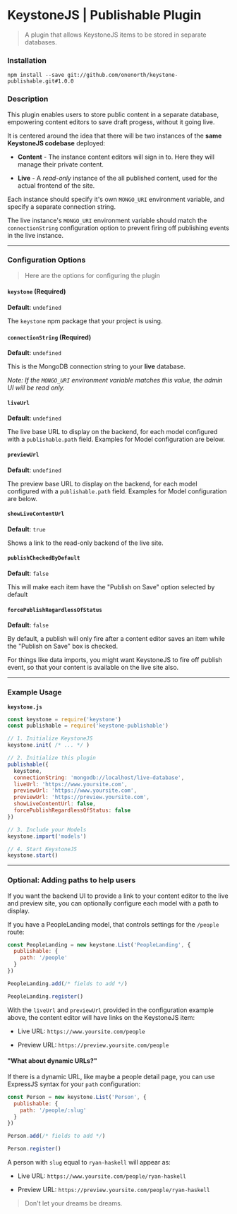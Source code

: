 # KeystoneJS | Publishable Plugin
> A plugin that allows KeystoneJS items to be stored in separate databases.


### Installation

```
npm install --save git://github.com/onenorth/keystone-publishable.git#1.0.0
```


### Description

This plugin enables users to store public content in a separate database, empowering content editors to save draft progess, without it going live.

It is centered around the idea that there will be two instances of the __same KeystoneJS codebase__ deployed:

- __Content__ - The instance content editors will sign in to. Here they will manage their private content.

- __Live__ - A _read-only_ instance of the all published content, used for the actual frontend of the site.


Each instance should specify it's own `MONGO_URI` environment variable, and specify a separate connection string.

The live instance's `MONGO_URI` environment variable should match the `connectionString` configuration option to prevent firing off publishing events in the live instance.

---

### Configuration Options
> Here are the options for configuring the plugin

#### `keystone` (Required)

__Default__: `undefined`

The `keystone` npm package that your project is using.


#### `connectionString` (Required)

__Default__: `undefined`

This is the MongoDB connection string to your __live__ database.

_Note: If the `MONGO_URI` environment variable matches this value, the admin UI will be read only._


#### `liveUrl`

__Default__: `undefined`

The live base URL to display on the backend, for each model configured with a `publishable.path` field. Examples for Model configuration are below.


#### `previewUrl`

__Default__: `undefined`

The preview base URL to display on the backend, for each model configured with a `publishable.path` field. Examples for Model configuration are below.


#### `showLiveContentUrl`

__Default__: `true`

Shows a link to the read-only backend of the live site.


#### `publishCheckedByDefault`

__Default__: `false`

This will make each item have the "Publish on Save" option selected by default


#### `forcePublishRegardlessOfStatus`

__Default__: `false`

By default, a publish will only fire after a content editor saves an item while the "Publish on Save" box is checked.

For things like data imports, you might want KeystoneJS to fire off publish event, so that your content is available on the live site also.


---

### Example Usage

__`keystone.js`__

```js
const keystone = require('keystone')
const publishable = require('keystone-publishable')

// 1. Initialize KeystoneJS
keystone.init( /* ... */ )

// 2. Initialize this plugin
publishable({
  keystone,
  connectionString: 'mongodb://localhost/live-database',
  liveUrl: 'https://www.yoursite.com',
  previewUrl: 'https://www.yoursite.com',
  previewUrl: 'https://preview.yoursite.com',
  showLiveContentUrl: false,
  forcePublishRegardlessOfStatus: false
})

// 3. Include your Models
keystone.import('models')

// 4. Start KeystoneJS
keystone.start()
```

---

### Optional: Adding paths to help users

If you want the backend UI to provide a link to your content editor to the live and preview site, you can optionally configure each model with a path to display.

If you have a PeopleLanding model, that controls settings for the `/people` route:

```js
const PeopleLanding = new keystone.List('PeopleLanding', {
  publishable: {
    path: '/people'
  }
})

PeopleLanding.add(/* fields to add */)

PeopleLanding.register()
```

With the `liveUrl` and `previewUrl` provided in the configuration example above, the content editor will have links on the KeystoneJS item:

- Live URL: `https://www.yoursite.com/people`

- Preview URL: `https://preview.yoursite.com/people`


#### "What about dynamic URLs?"

If there is a dynamic URL, like maybe a people detail page, you can use ExpressJS syntax for your `path` configuration:

```js
const Person = new keystone.List('Person', {
  publishable: {
    path: '/people/:slug'
  }
})

Person.add(/* fields to add */)

Person.register()
```

A person with `slug` equal to `ryan-haskell` will appear as:

- Live URL: `https://www.yoursite.com/people/ryan-haskell`

- Preview URL: `https://preview.yoursite.com/people/ryan-haskell`


> Don't let your dreams be dreams.

